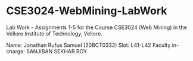 # CSE3024-WebMining-LabWork
Lab Work - Assignments 1-5 for the Course CSE3024 (Web Mining) in the Vellore Institute of Technology, Vellore.



Name: Jonathan Rufus Samuel (20BCT0332)
Slot: L41-L42
Faculty in-charge: SANJIBAN SEKHAR ROY 
